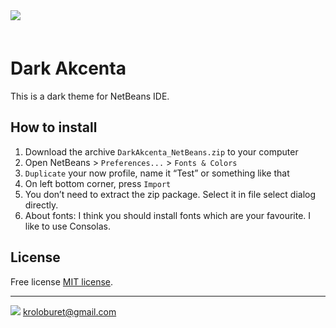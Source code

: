 <!-- Developer: Sergey Nizhnik kroloburet@gmail.com -->

<img src="https://rawgit.com/kroloburet/DarkAkcenta/master/img/DarkAkcenta_NetBeans_share.jpg" style="max-width:900px;margin-bottom:1.5em;">

# Dark Akcenta
This is a dark theme for NetBeans IDE.

## How to install

1. Download the archive `DarkAkcenta_NetBeans.zip` to your computer
2. Open NetBeans > `Preferences...` > `Fonts & Colors`
3. `Duplicate` your now profile, name it “Test” or something like that
4. On left bottom corner, press `Import`
5. You don’t need to extract the zip package. Select it in file select dialog directly.
6. About fonts: I think you should install fonts which are your favourite. I like to use Consolas.

## License
Free license [MIT license](https://opensource.org/licenses/MIT).

***
<img src="https://rawgit.com/kroloburet/DarkAkcenta/master/img/i.jpg"> kroloburet@gmail.com